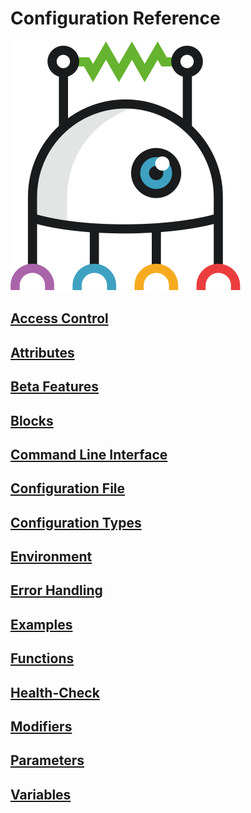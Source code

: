 # Configuration Reference

![Couper](../img/couper-logo.svg)

## [Access Control](access-control.md)

## [Attributes](attributes.md)

## [Beta Features](beta-features.md)

## [Blocks](blocks.md)

## [Command Line Interface](cli.md)

## [Configuration File](config-file.md)

## [Configuration Types](config-types.md)

## [Environment](environment.md)

## [Error Handling](error-handling.md)

## [Examples](examples.md)

## [Functions](functions.md)

## [Health-Check](health-check.md)

## [Modifiers](modifiers.md)

## [Parameters](parameters.md)

## [Variables](variables.md)
